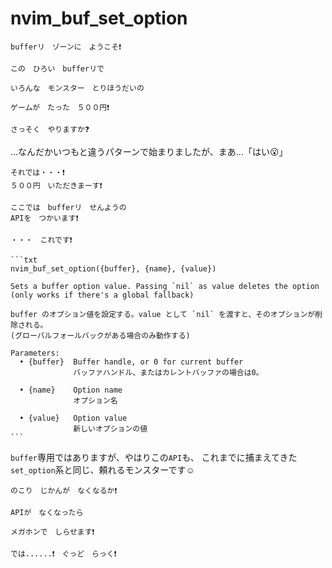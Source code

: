 # nvim_buf_set_option

```admonish quote title=""
bufferリ　ゾーンに　ようこそ❗
```

```admonish quote title=""
この　ひろい　bufferリで

いろんな　モンスター　とりほうだいの

ゲームが　たった　５００円❗
```

```admonish quote title=""
さっそく　やりますか❓
```

...なんだかいつもと違うパターンで始まりましたが、まあ...「はい😮」

```admonish quote title=""
それでは・・・❗
５００円　いただきまーす❗
```

```admonish quote title=""
ここでは　bufferリ　せんようの
APIを　つかいます❗

・・・　これです❗
```

~~~admonish info title=":h nvim_buf_set_option"
```txt
nvim_buf_set_option({buffer}, {name}, {value})

Sets a buffer option value. Passing `nil` as value deletes the option
(only works if there's a global fallback)

buffer のオプション値を設定する。value として `nil` を渡すと、そのオプションが削除される。
(グローバルフォールバックがある場合のみ動作する)

Parameters:
  • {buffer}  Buffer handle, or 0 for current buffer
              バッファハンドル、またはカレントバッファの場合は0。

  • {name}    Option name
              オプション名

  • {value}   Option value
              新しいオプションの値
```
~~~

`buffer`専用ではありますが、やはりこの`API`も、
これまでに捕まえてきた`set_option`系と同じ、頼れるモンスターです☺️

```admonish quote title=""
のこり　じかんが　なくなるか❗

APIが　なくなったら

メガホンで　しらせます❗
```

```admonish success
では......❗　ぐっど　らっく❗
```
